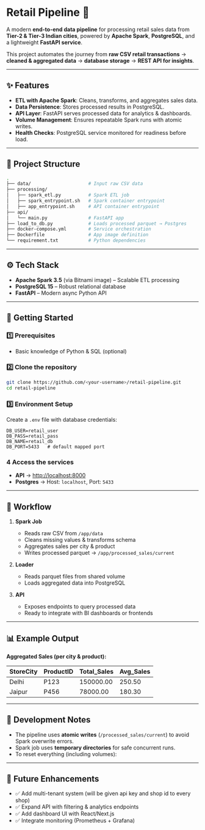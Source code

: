 # Retail Pipeline 🚀

A modern **end-to-end data pipeline** for processing retail sales data from **Tier-2 & Tier-3 Indian cities**, powered by **Apache Spark**, **PostgreSQL**, and a lightweight **FastAPI service**.

This project automates the journey from **raw CSV retail transactions** → **cleaned & aggregated data** → **database storage** → **REST API for insights**.

---

## ✨ Features
- **ETL with Apache Spark**: Cleans, transforms, and aggregates sales data.
- **Data Persistence**: Stores processed results in PostgreSQL.
- **API Layer**: FastAPI serves processed data for analytics & dashboards.
- **Volume Management**: Ensures repeatable Spark runs with atomic writes.
- **Health Checks**: PostgreSQL service monitored for readiness before load.

---

## 📂 Project Structure
```bash
.
├── data/                     # Input raw CSV data
├── processing/
│   ├── spark_etl.py          # Spark ETL job
│   ├── spark_entrypoint.sh   # Spark container entrypoint
│   ├── app_entrypoint.sh     # API container entrypoint
├── api/
│   └── main.py               # FastAPI app
├── load_to_db.py             # Loads processed parquet → Postgres
├── docker-compose.yml        # Service orchestration
├── Dockerfile                # App image definition
└── requirement.txt           # Python dependencies
```

---

## ⚙️ Tech Stack
- **Apache Spark 3.5** (via Bitnami image) – Scalable ETL processing
- **PostgreSQL 15** – Robust relational database
- **FastAPI** – Modern async Python API

---

## 🚀 Getting Started

### 1️⃣ Prerequisites
- Basic knowledge of Python & SQL (optional)

### 2️⃣ Clone the repository
```bash
git clone https://github.com/<your-username>/retail-pipeline.git
cd retail-pipeline
```

### 3️⃣ Environment Setup
Create a `.env` file with database credentials:
```env
DB_USER=retail_user
DB_PASS=retail_pass
DB_NAME=retail_db
DB_PORT=5433   # default mapped port
```


### 4 Access the services
- **API** → [http://localhost:8000](http://localhost:8000)
- **Postgres** → Host: `localhost`, Port: `5433`

---

## 🔄 Workflow
1. **Spark Job**
   - Reads raw CSV from `/app/data`
   - Cleans missing values & transforms schema
   - Aggregates sales per city & product
   - Writes processed parquet → `/app/processed_sales/current`

2. **Loader**
   - Reads parquet files from shared volume
   - Loads aggregated data into PostgreSQL

3. **API**
   - Exposes endpoints to query processed data
   - Ready to integrate with BI dashboards or frontends

---

## 📊 Example Output
**Aggregated Sales (per city & product):**

| StoreCity | ProductID | Total_Sales | Avg_Sales |
|-----------|-----------|-------------|-----------|
| Delhi     | P123      | 150000.00   | 250.50    |
| Jaipur    | P456      |  78000.00   | 180.30    |

---

## 🔧 Development Notes
- The pipeline uses **atomic writes** (`/processed_sales/current`) to avoid Spark overwrite errors.
- Spark job uses **temporary directories** for safe concurrent runs.
- To reset everything (including volumes):


---

## 📌 Future Enhancements
- ✅ Add multi-tenant system (will be given api key and shop id to every shop)
- ✅ Expand API with filtering & analytics endpoints
- ✅ Add dashboard UI with React/Next.js
- ✅ Integrate monitoring (Prometheus + Grafana)
